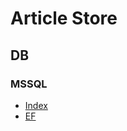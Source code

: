 # Article Store

## DB

### MSSQL
- [Index](https://blogs.technet.microsoft.com/technet_taiwan/2015/01/22/tsql-3/)
- [EF](https://dotblogs.com.tw/yc421206/2015/05/03/151200)
